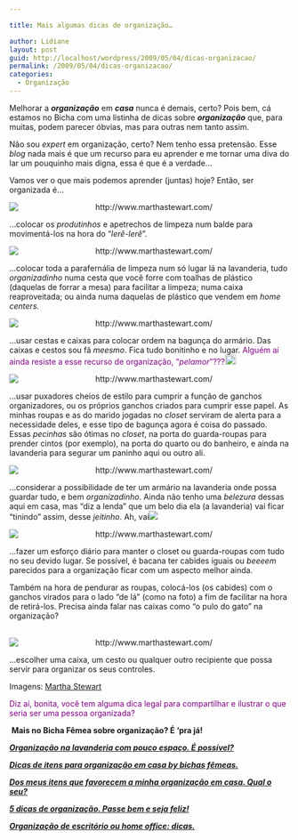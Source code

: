 ```yaml
---

title: Mais algumas dicas de organização…

author: Lidiane
layout: post
guid: http://localhost/wordpress/2009/05/04/dicas-organizacao/
permalink: /2009/05/04/dicas-organizacao/
categories:
  - Organização
---
```

Melhorar a **_organização_** em **_casa_** nunca é demais, certo? Pois bem, cá estamos no Bicha com uma listinha de dicas sobre **_organização_** que, para muitas, podem parecer óbvias, mas para outras nem tanto assim.[](http://www.trololodemulher.com.br/blog/wp-content/uploads/2009/05/clip-image00111.gif)

Não sou _expert_ em organização, certo? Nem tenho essa pretensão. Esse _blog_ nada mais é que um recurso para eu aprender e me tornar uma diva do lar um pouquinho mais digna, essa é que é a verdade…

Vamos ver o que mais podemos aprender (juntas) hoje? Então, ser organizada é…

<p style="text-align: center;">
  <img class="aligncenter" style="display: block; float: none; margin-left: auto; margin-right: auto;" title="http://www.marthastewart.com/" src="http://images.marthastewart.com/images/content/web/goodthings/gt02aprmsl_nontoxiccleaner_xl.jpg" alt="http://www.marthastewart.com/" />
</p>

…colocar os _produtinhos_ e apetrechos de limpeza num balde para movimentá-los na hora do “_lerê-lerê_”.

<p style="text-align: center;">
  <img class="aligncenter" style="display: block; float: none; margin-left: auto; margin-right: auto;" title="http://www.marthastewart.com/" src="http://images.marthastewart.com/images/content/web/goodthings/goodthing1/gt02octmsl_oilcloth_l.jpg" alt="http://www.marthastewart.com/" />
</p>

…colocar toda a parafernália de limpeza num só lugar lá na lavanderia, tudo _organizadinho_ numa cesta que você forre com toalhas de plástico (daquelas de forrar a mesa) para facilitar a limpeza; numa caixa reaproveitada; ou ainda numa daquelas de plástico que vendem em _home centers._ 

<p style="text-align: center;">
  <img class="aligncenter" style="display: block; float: none; margin-left: auto; margin-right: auto;" title="http://www.marthastewart.com/" src="http://images.marthastewart.com/images/content/pub/special_issues/2005/a100272_gt05_shelves_l.jpg" alt="http://www.marthastewart.com/" />
</p>

…usar cestas e caixas para colocar ordem na bagunça do armário. Das caixas e cestos sou fã _meesmo_. Fica tudo bonitinho e no lugar. <span style="color: #800080;">Alguém aí ainda resiste a esse recurso de organização, “_pelamor_”???<a href="http://www.trololodemulher.com.br/blog/wp-content/uploads/2009/05/clip-image0015.gif"><img style="display: inline;" title="clip_image001[5]" src="http://www.trololodemulher.com.br/blog/wp-content/uploads/2009/05/clip-image0015-thumb.gif" alt="clip_image001[5]" width="20" height="18" /></a></span>

<p style="text-align: center;">
  <img class="aligncenter" style="display: block; float: none; margin-left: auto; margin-right: auto;" title="http://www.marthastewart.com/" src="http://images.marthastewart.com/images/content/web/goodthings/gt069_towelhold01_l.jpg" alt="http://www.marthastewart.com/" />
</p>

…usar puxadores cheios de estilo para cumprir a função de ganchos organizadores, ou os próprios ganchos criados para cumprir esse papel. As minhas roupas e as do marido jogadas no _closet_ serviram de alerta para a necessidade deles, e esse tipo de bagunça agora é coisa do passado. Essas _pecinhas_ são ótimas no _closet_, na porta do guarda-roupas para prender cintos (por exemplo), na porta do quarto ou do banheiro, e ainda na lavanderia para segurar um paninho aqui ou outro ali.[](http://www.trololodemulher.com.br/blog/wp-content/uploads/2009/05/clip-image0017.gif)

<p style="text-align: center;">
  <img class="aligncenter" style="display: block; float: none; margin-left: auto; margin-right: auto;" title="http://www.marthastewart.com/" src="http://images.marthastewart.com/images/content/pub/ms_living/2006Q1/0106_msl_organizer06_xl.jpg" alt="http://www.marthastewart.com/" />
</p>

…considerar a possibilidade de ter um armário na lavanderia onde possa guardar tudo, e bem _organizadinho_. Ainda não tenho uma _belezura_ dessas aqui em casa, mas “diz a lenda” que um belo dia ela (a lavanderia) vai ficar “tinindo” assim, desse _jeitinho_. Ah, vai![](http://www.trololodemulher.com.br/blog/wp-content/uploads/2009/05/clip-image0019.gif)

<p style="text-align: center;">
  <img class="aligncenter" style="display: block; float: none; margin-left: auto; margin-right: auto;" title="http://www.marthastewart.com/" src="http://images.marthastewart.com/images/content/pub/ms_living/2006Q1/0106_msl_organizer02_xl.jpg" alt="http://www.marthastewart.com/" />
</p>

…fazer um esforço diário para manter o closet ou guarda-roupas com tudo no seu devido lugar. Se possível, é bacana ter cabides iguais ou _beeeem_ parecidos para a organização ficar com um aspecto melhor ainda.

Também na hora de pendurar as roupas, colocá-los (os cabides) com o ganchos virados para o lado “de lá” (como na foto) a fim de facilitar na hora de retirá-los. Precisa ainda falar nas caixas como “o pulo do gato” na organização? [](http://www.trololodemulher.com.br/blog/wp-content/uploads/2009/05/clip-image0012.gif)

<p style="text-align: center;">
   <img class="aligncenter" style="display: block; float: none; margin-left: auto; margin-right: auto;" title="http://www.marthastewart.com/" src="http://images.marthastewart.com/images/content/pub/ms_living/2004Q4/a100925_1004_remotecontrolc_l.jpg" alt="http://www.marthastewart.com/" />
</p>

…escolher uma caixa, um cesto ou qualquer outro recipiente que possa servir para organizar os seus controles.

Imagens: [Martha Stewart](http://www.marthastewart.com/) 

<span style="color: #800080;">Diz aí, bonita, você tem alguma dica legal para compartilhar e ilustrar o que seria ser uma pessoa organizada?</span>

 **Mais no Bicha Fêmea sobre organização? É &#8216;pra já!**

**_<a href="http://www.trololodemulher.com.br/2010/04/14/organizacao-na-lavanderia-com-pouco-espaco-e-possivel/" target="_self">Organização na lavanderia com pouco espaço. É possível?</a>_**

**_<a href="http://www.trololodemulher.com.br/2010/01/21/dicas-de-itens-para-organizacao-em-casa-by-bichas-femeas%e2%80%a6/" target="_self">Dicas de itens para organização em casa by bichas fêmeas.</a>_**

**_<a href="http://www.trololodemulher.com.br/2010/01/19/dos-meus-itens-que-favorecem-minha-organizacao-qual-o-seu/" target="_self">Dos meus itens que favorecem a minha organização em casa. Qual o seu?</a>_**

**_<a href="http://www.trololodemulher.com.br/2009/11/10/dicas-organizacao-casa/" target="_self">5 dicas de organização. Passe bem e seja feliz!</a>_**

**_<a href="http://www.trololodemulher.com.br/2009/10/27/organizacao-de-escritorio-ou-home-office-dicas/" target="_self">Organização de escritório ou home office: dicas.</a>_**